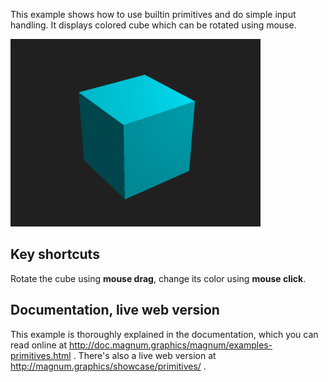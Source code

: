 This example shows how to use builtin primitives and do simple input handling.
It displays colored cube which can be rotated using mouse.

![Primitives](primitives.png)

Key shortcuts
-------------

Rotate the cube using **mouse drag**, change its color using **mouse click**.

Documentation, live web version
-------------------------------

This example is thoroughly explained in the documentation, which you can read
online at http://doc.magnum.graphics/magnum/examples-primitives.html . There's
also a live web version at http://magnum.graphics/showcase/primitives/ .
